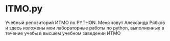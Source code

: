 # ITMO.py
Учебный репозиторий ИТМО по PYTHON.
Меня зовут Александр Рябков и здесь изложены мои лабораторные работы по python, выполненные в течение учебы в высшем учебном заведении ИТМО

